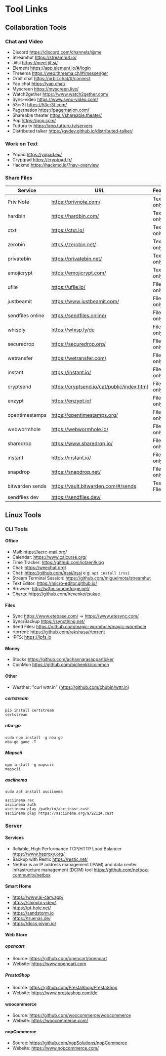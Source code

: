 # Tool Links

## Collaboration Tools

### Chat and Video

- Discord <https://discord.com/channels/@me>
- Streamhut <https://streamhut.io/>
- Jitsi <https://meet.jit.si/>
- Element <https://app.element.io/#/login>
- Threema <https://web.threema.ch/#/messenger>
- Orbit chat <https://orbit.chat/#/connect>
- Yap chat <https://yap.chat/>
- Myscreen <https://myscreen.live/>
- Watch2gether <https://www.watch2gether.com/>
- Sync-video <https://www.sync-video.com/>
- 53cr3t <https://53cr3t.com/>
- Pagernation <https://pagernation.com/>
- Shareable theater <https://shareable.theater/>
- Pop <https://pop.com/>
- Tutturu tv <https://app.tutturu.tv/servers>
- Distributed talker <https://qvdev.github.io/distributed-talker/>

### Work on Text

- Yopad <https://yopad.eu/>
- Cryptpad <https://cryptpad.fr/>
- Hackmd <https://hackmd.io/?nav=overview>

### Share Files

|Service|URL|Features|Comments|
|---|---|--|--|
|Priv Note|<https://privnote.com/>|Text only||
|hardbin|<https://hardbin.com/>|Text only||
|ctxt|<https://ctxt.io/>|Text only||
|zerobin|<https://zerobin.net/>|Text only||
|privatebin|<https://privatebin.net/>|Text only||
|emojicrypt|<https://emojicrypt.com/>|Text only||
|ufile|<https://ufile.io/>|Files only||
|justbeamit|<https://www.justbeamit.com/>|Files only||
|sendfiles online|<https://sendfiles.online/>|Files only||
|whisply|<https://whisp.ly/de>|Files only||
|securedrop|<https://securedrop.org/>|Files only||
|wetransfer|<https://wetransfer.com/>|Files only||
|instant|<https://instant.io/>|Files only||
|cryptsend|<https://cryptsend.io/cat/public/index.html>|Files only||
|enzypt|<https://enzypt.io/>|Files only||
|opentimestamps|<https://opentimestamps.org/>|Files only||
|webwormhole|<https://webwormhole.io/>|Files only||
|sharedrop|<https://www.sharedrop.io/>|Files only||
|instant|<https://instant.io/>|Files only||
|snapdrop|<https://snapdrop.net/>|Files only||
|bitwarden sends|<https://vault.bitwarden.com/#/sends>|Test and Files|Account required|
|sendfiles dev|<https://sendfiles.dev/>||

## Linux Tools

### CLI Tools

#### Office

- Mail: <https://aerc-mail.org/>
- Calendar: <https://www.calcurse.org/>
- Time Tracker: <https://github.com/jotaen/klog>
- Chat: <https://weechat.org/>
- Chat: <https://github.com/irssi/irssi> e.g. ```apt install irssi```
- Stream Terminal Session: <https://github.com/miguelmota/streamhut>
- Text Editor: <https://micro-editor.github.io/>
- Browser: <http://w3m.sourceforge.net/>
- Charts: <https://github.com/irevenko/tsukae>

#### Files

- Sync <https://www.etebase.com/> -> <https://www.etesync.com/>
- Sync/Backup <https://syncthing.net/>
- Send Files: <https://github.com/magic-wormhole/magic-wormhole>
- rtorrent: <https://github.com/rakshasa/rtorrent>
- IPFS: <https://ipfs.io>

#### Money

- Stocks <https://github.com/achannarasappa/ticker>
- CoinMon <https://github.com/bichenkk/coinmon>

#### Other

- Weather: "curl wttr.in" (<https://github.com/chubin/wttr.in>)

##### certstream

```shell
pip install certstream
certstream
```

##### nba-go

```shell
sudo npm install -g nba-go
nba-go game -T
```

##### Mapscii

```shell
npm install -g mapscii
mapscii
```

##### asciinema

```shell
sudo apt install asciinema

asciinema rec
asciinema auth
asciinema play /path/to/asciicast.cast
asciinema play https://asciinema.org/a/22124.cast
```

### Server

#### Services

- Reliable, High Performance TCP/HTTP Load Balancer <https://www.haproxy.org/>
- Backup with Restic <https://restic.net/>
- NetBox is an IP address management (IPAM) and data center infrastructure management (DCIM) tool <https://github.com/netbox-community/netbox>

#### Smart Home

- <https://www.ai-cam.app/>
- <https://shinobi.video/>
- <https://pi-hole.net/>
- <https://sandstorm.io>
- <https://truenas.de/>
- <https://docs.pivpn.io/>

#### Web Store

##### opencart

- Source: <https://github.com/opencart/opencart>
- Website: <https://www.opencart.com>

##### PrestaShop

- Source: <https://github.com/PrestaShop/PrestaShop>
- Website: <https://www.prestashop.com/de>

#### woocommerce

- Source: <https://github.com/woocommerce/woocommerce>
- Website: <https://woocommerce.com/>

#### nopCommerce

- Source: <https://github.com/nopSolutions/nopCommerce>
- Website: <https://www.nopcommerce.com/>
